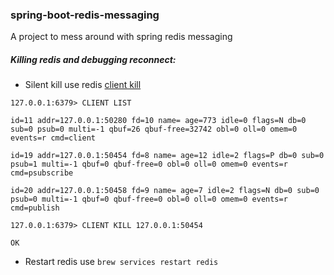 ### spring-boot-redis-messaging
A project to mess around with spring redis messaging

##### Killing redis and debugging reconnect:

- Silent kill use redis [client kill](https://redis.io/commands/client-kill)

`127.0.0.1:6379> CLIENT LIST`
 
`id=11 addr=127.0.0.1:50280 fd=10 name= age=773 idle=0 flags=N db=0 sub=0 psub=0 multi=-1 qbuf=26 qbuf-free=32742 obl=0 oll=0 omem=0 events=r cmd=client`

`id=19 addr=127.0.0.1:50454 fd=8 name= age=12 idle=2 flags=P db=0 sub=0 psub=1 multi=-1 qbuf=0 qbuf-free=0 obl=0 oll=0 omem=0 events=r cmd=psubscribe`

`id=20 addr=127.0.0.1:50458 fd=9 name= age=7 idle=2 flags=N db=0 sub=0 psub=0 multi=-1 qbuf=0 qbuf-free=0 obl=0 oll=0 omem=0 events=r cmd=publish`
 
`127.0.0.1:6379> CLIENT KILL 127.0.0.1:50454`

`OK`
 
- Restart redis use `brew services restart redis`

